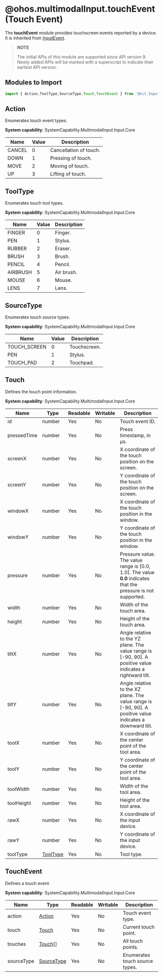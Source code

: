 # @ohos.multimodalInput.touchEvent (Touch Event)

The **touchEvent** module provides touchscreen events reported by a device. It is inherited from [InputEvent](./js-apis-inputevent.md).

> **NOTE**
>
> The initial APIs of this module are supported since API version 9. Newly added APIs will be marked with a superscript to indicate their earliest API version.

## Modules to Import

```js
import { Action,ToolType,SourceType,Touch,TouchEvent } from '@kit.InputKit';
```

## Action

Enumerates touch event types.

**System capability**: SystemCapability.MultimodalInput.Input.Core

| Name    | Value  | Description  |
| ------ | ------ | ---- |
| CANCEL | 0 | Cancellation of touch.|
| DOWN   | 1 | Pressing of touch.|
| MOVE   | 2 | Moving of touch.|
| UP     | 3 | Lifting of touch.|

## ToolType

Enumerates touch tool types.

**System capability**: SystemCapability.MultimodalInput.Input.Core

| Name      | Value  | Description  |
| -------- | ------ | ---- |
| FINGER   | 0 | Finger.  |
| PEN      | 1 | Stylus.   |
| RUBBER   | 2 | Eraser. |
| BRUSH    | 3 | Brush.  |
| PENCIL   | 4 | Pencil.  |
| AIRBRUSH | 5 | Air brush.  |
| MOUSE    | 6 | Mouse.  |
| LENS     | 7 | Lens.  |

## SourceType 

Enumerates touch source types.

**System capability**: SystemCapability.MultimodalInput.Input.Core

| Name          | Value | Description  |
| ------------ | ------ | ---- |
| TOUCH_SCREEN | 0 | Touchscreen. |
| PEN          | 1 | Stylus. |
| TOUCH_PAD    | 2 | Touchpad. |

## Touch

Defines the touch point information.

**System capability**: SystemCapability.MultimodalInput.Input.Core

| Name         | Type  | Readable  | Writable  | Description                                 |
| ----------- | ------ | ---- | ---- | ----------------------------------- |
| id          | number | Yes   | No   | Touch event ID.                               |
| pressedTime | number | Yes   | No   | Press timestamp, in μs.                            |
| screenX     | number | Yes   | No   | X coordinate of the touch position on the screen.                       |
| screenY     | number | Yes   | No   | Y coordinate of the touch position on the screen.                       |
| windowX     | number | Yes   | No   | X coordinate of the touch position in the window.                       |
| windowY     | number | Yes   | No   | Y coordinate of the touch position in the window.                       |
| pressure    | number | Yes   | No   | Pressure value. The value range is [0.0, 1.0]. The value **0.0** indicates that the pressure is not supported.      |
| width       | number | Yes   | No   | Width of the touch area.                          |
| height      | number | Yes   | No   | Height of the touch area.                          |
| tiltX       | number | Yes   | No   | Angle relative to the YZ plane. The value range is [-90, 90]. A positive value indicates a rightward tilt.|
| tiltY       | number | Yes   | No   | Angle relative to the XZ plane. The value range is [-90, 90]. A positive value indicates a downward tilt.|
| toolX       | number | Yes   | No   | X coordinate of the center point of the tool area.                          |
| toolY       | number | Yes   | No   | Y coordinate of the center point of the tool area.                          |
| toolWidth   | number | Yes   | No   | Width of the tool area.                             |
| toolHeight  | number | Yes   | No   | Height of the tool area.                             |
| rawX        | number | Yes   | No   | X coordinate of the input device.                          |
| rawY        | number | Yes   | No   | Y coordinate of the input device.                          |
| toolType    | [ToolType](#tooltype) | Yes   | No   | Tool type.                               |

## TouchEvent

Defines a touch event.

**System capability**: SystemCapability.MultimodalInput.Input.Core

| Name        | Type      | Readable  | Writable  | Description       |
| ---------- | ---------- | ---- | ---- | --------- |
| action     | [Action](#action)     | Yes   | No   | Touch event type.    |
| touch      | [Touch](#touch)      | Yes   | No   | Current touch point.  |
| touches    | [Touch](#touch)[]    | Yes   | No   | All touch points.    |
| sourceType | [SourceType](#sourcetype) | Yes   | No   | Enumerates touch source types.|
